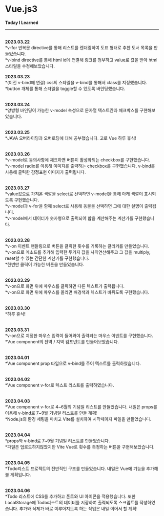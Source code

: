 # Vue.js3
<strong>Today I Learned</strong>
<hr>
<br>
<strong>2023.03.22</strong><br>
*v-for 반복문 directive를 통해 리스트를 렌더링하여 도표 형태로 추천 도서 목록을 만들었습니다.<br>
*v-bind directive를 통해 html id에 연결해 링크를 첨부하고 value로 값을 받아 html 스타일을 수정해보았습니다.<br>
<br>
<strong>2023.03.23</strong><br>
*(이전 v-bind에 연결) css의 스타일을 v-bind를 통해서 class를 지정했습니다.<br>
*button 개체를 통해 스타일을 toggle할 수 있도록 바인딩했습니다.<br>
<br>
<br>
<strong>2023.03.24</strong><br>
*양방형 바인딩이 가능한 v-model 속성으로 문자열 텍스트칸과 체크박스를 구현해보았습니다.<br>
<br>
<br>
<strong>2023.03.25</strong><br>
*JAVA 오버라이딩과 오버로딩에 대해 공부했습니다. 고로 Vue 하루 휴식!<br>
<br>
<br>
<strong>2023.03.26</strong><br>
*v-model로 동의사항에 체크하면 버튼이 활성화되는 checkbox를 구현했습니다.<br>
*v-model radio를 이용해 이미지를 출력하는 checkbox를 구현했습니다. v-bind를 사용해 클릭한 감정표현 이미지가 출력됩니다.<br>
<br>
<br>
<strong>2023.03.27</strong><br>
*value값으로 가져온 색깔을 select로 선택하면 v-model을 통해 아래 색깔이 표시되도록 구현했습니다.<br>
*v-model과 v-for을 함께 select로 사용해 동물을 선택하면 그에 대한 설명이 출력됩니다.<br>
*v-model에서 데이터가 숫자형으로 출력되어 합을 계산해주는 계산기를 구현했습니다.<br>
<br>
<br>
<strong>2023.03.28</strong><br>
*v-on 이벤트 핸들링으로 버튼을 클릭한 횟수를 기록하는 클리커를 만들었습니다.<br>
*v-on으로 메소드를 추가해 입력한 두가지 값을 사칙연산해주고 그 값을 multiply, reset할 수 있는 간단한 계산기를 구현했습니다.<br>
*한번만 클릭이 가능한 버튼을 만들었습니다.<br>
<br>
<br>
<strong>2023.03.29</strong><br>
*v-on으로 화면 위에 마우스를 클릭하면 다른 텍스트가 출력됩니다.<br>
*v-on으로 화면 위에 마우스를 올리면 배경색과 텍스트가 바뀌도록 구현했습니다.<br>
<br>
<br>
<strong>2023.03.30</strong><br>
*하루 휴식!<br>
<br>
<br>
<strong>2023.03.31</strong><br>
*v-on으로 지정한 마우스 입력이 들어와야 출력되는 마우스 이벤트를 구현했습니다.<br>
*Vue component의 전역 / 지역 컴포넌트를 만들어보았습니다.<br>
<br>
<br>
<strong>2023.04.01</strong><br>
*Vue component prop 타입으로 v-bind를 주어 텍스트를 출력하였습니다.<br>
<br>
<br>
<strong>2023.04.02</strong><br>
*Vue component v-for로 텍스트 리스트를 출력하였습니다.<br>
<br>
<br>
<strong>2023.04.03</strong><br>
*Vue component v-for로 4~6월의 기념일 리스트를 만들었습니다. 내일은 props를 이용해 v-bind로 7~9월 기념일 리스트를 만들 계획!<br>
*Node.js의 환경 세팅을 마치고 Vite를 설치하여 시작페이지 파일을 만들었습니다. <br>
<br>
<br>
<strong>2023.04.04</strong><br>
*props와 v-bind로 7~9월 기념일 리스트를 만들었습니다. <br>
*파일은 업로드하지않았지만 Vite Vue로 횟수를 측정하는 버튼을 구현해보았습니다.<br>
<br>
<br>
<strong>2023.04.05</strong><br>
*Todo리스트 프로젝트의 전반적인 구조를 만들었습니다. 내일은 Vue에 기능을 추가해 볼 계획입니다.<br>
<br>
<br>
<strong>2023.04.06</strong><br>
*Todo 리스트에 CSS를 추가하고 폰트와 UI 아이콘을 적용했습니다. 또한 LocalStorage에 Todo리스트의 데이터를 저장하여 출력되도록 스크립트를 작성하였습니다. 추가와 삭제가 바로 이루어지도록 하는 작업은 내일 이어서 할 계획!
